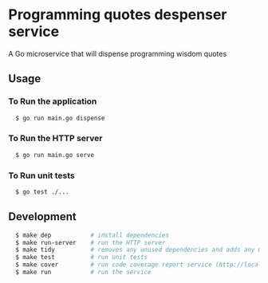 # Programming quotes despenser service

A Go microservice that will dispense programming wisdom quotes

## Usage

### To Run the application
```bash
  $ go run main.go dispense
```

### To Run the HTTP server
```bash
  $ go run main.go serve
```

### To Run unit tests
```bash
  $ go test ./...
```

## Development
```bash
  $ make dep           # install dependencies
  $ make run-server    # run the HTTP server
  $ make tidy          # removes any unused dependencies and adds any missing dependencies to the go.mod  file.
  $ make test          # run unit tests
  $ make cover         # run code coverage report service (http://localhost:3000)
  $ make run           # run the service
